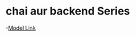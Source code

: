 # chai aur backend Series

-[Model Link](https://app.eraser.io/workspace/YtPqZ1VogxGy1jzIDkzj?origin=share)